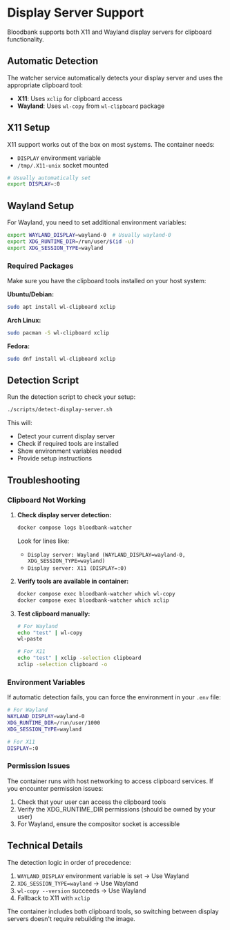 # Display Server Support

Bloodbank supports both X11 and Wayland display servers for clipboard functionality.

## Automatic Detection

The watcher service automatically detects your display server and uses the appropriate clipboard tool:

- **X11**: Uses `xclip` for clipboard access
- **Wayland**: Uses `wl-copy` from `wl-clipboard` package

## X11 Setup

X11 support works out of the box on most systems. The container needs:

- `DISPLAY` environment variable
- `/tmp/.X11-unix` socket mounted

```bash
# Usually automatically set
export DISPLAY=:0
```

## Wayland Setup

For Wayland, you need to set additional environment variables:

```bash
export WAYLAND_DISPLAY=wayland-0  # Usually wayland-0
export XDG_RUNTIME_DIR=/run/user/$(id -u)
export XDG_SESSION_TYPE=wayland
```

### Required Packages

Make sure you have the clipboard tools installed on your host system:

**Ubuntu/Debian:**
```bash
sudo apt install wl-clipboard xclip
```

**Arch Linux:**
```bash
sudo pacman -S wl-clipboard xclip
```

**Fedora:**
```bash
sudo dnf install wl-clipboard xclip
```

## Detection Script

Run the detection script to check your setup:

```bash
./scripts/detect-display-server.sh
```

This will:
- Detect your current display server
- Check if required tools are installed
- Show environment variables needed
- Provide setup instructions

## Troubleshooting

### Clipboard Not Working

1. **Check display server detection:**
   ```bash
   docker compose logs bloodbank-watcher
   ```
   Look for lines like:
   - `Display server: Wayland (WAYLAND_DISPLAY=wayland-0, XDG_SESSION_TYPE=wayland)`
   - `Display server: X11 (DISPLAY=:0)`

2. **Verify tools are available in container:**
   ```bash
   docker compose exec bloodbank-watcher which wl-copy
   docker compose exec bloodbank-watcher which xclip
   ```

3. **Test clipboard manually:**
   ```bash
   # For Wayland
   echo "test" | wl-copy
   wl-paste
   
   # For X11
   echo "test" | xclip -selection clipboard
   xclip -selection clipboard -o
   ```

### Environment Variables

If automatic detection fails, you can force the environment in your `.env` file:

```bash
# For Wayland
WAYLAND_DISPLAY=wayland-0
XDG_RUNTIME_DIR=/run/user/1000
XDG_SESSION_TYPE=wayland

# For X11
DISPLAY=:0
```

### Permission Issues

The container runs with host networking to access clipboard services. If you encounter permission issues:

1. Check that your user can access the clipboard tools
2. Verify the XDG_RUNTIME_DIR permissions (should be owned by your user)
3. For Wayland, ensure the compositor socket is accessible

## Technical Details

The detection logic in order of precedence:

1. `WAYLAND_DISPLAY` environment variable is set → Use Wayland
2. `XDG_SESSION_TYPE=wayland` → Use Wayland  
3. `wl-copy --version` succeeds → Use Wayland
4. Fallback to X11 with `xclip`

The container includes both clipboard tools, so switching between display servers doesn't require rebuilding the image.
